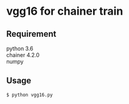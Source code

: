 # vgg16 for chainer train
## Requirement
python 3.6  
chainer 4.2.0  
numpy
## Usage
`$ python vgg16.py`